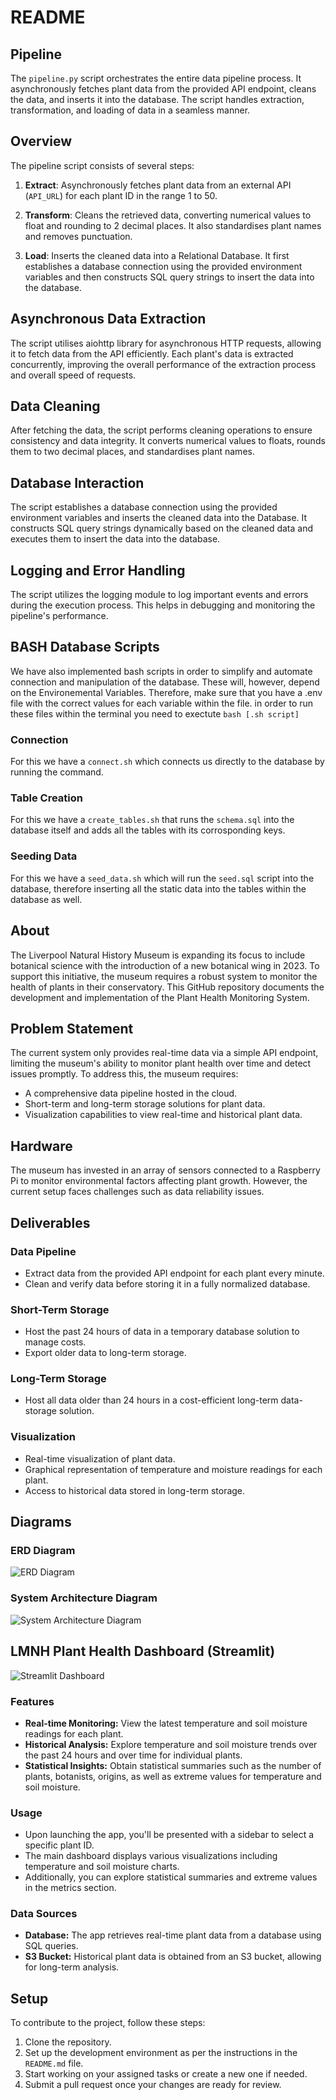 # README

## Pipeline

The `pipeline.py` script orchestrates the entire data pipeline process. It asynchronously fetches plant data from the provided API endpoint, cleans the data, and inserts it into the database. The script handles extraction, transformation, and loading of data in a seamless manner.

## Overview

The pipeline script consists of several steps:

1. **Extract**: Asynchronously fetches plant data from an external API (`API_URL`) for each plant ID in the range 1 to 50.

2. **Transform**: Cleans the retrieved data, converting numerical values to float and rounding to 2 decimal places. It also standardises plant names and removes punctuation.

3. **Load**: Inserts the cleaned data into a Relational Database. It first establishes a database connection using the provided environment variables and then constructs SQL query strings to insert the data into the database.

## Asynchronous Data Extraction

The script utilises aiohttp library for asynchronous HTTP requests, allowing it to fetch data from the API efficiently. Each plant's data is extracted concurrently, improving the overall performance of the extraction process and overall speed of requests.

## Data Cleaning

After fetching the data, the script performs cleaning operations to ensure consistency and data integrity. It converts numerical values to floats, rounds them to two decimal places, and standardises plant names.

## Database Interaction

The script establishes a database connection using the provided environment variables and inserts the cleaned data into the Database. It constructs SQL query strings dynamically based on the cleaned data and executes them to insert the data into the database.

## Logging and Error Handling

The script utilizes the logging module to log important events and errors during the execution process. This helps in debugging and monitoring the pipeline's performance.

## BASH Database Scripts

We have also implemented bash scripts in order to simplify and automate connection and manipulation of the database. These will, however, depend on the Environemental Variables. Therefore, make sure that you have a .env file with the correct values for each variable within the file. in order to run these files within the terminal you need to exectute `bash [.sh script]`

### Connection

For this we have a `connect.sh` which connects us directly to the database by running the command.

### Table Creation

For this we have a `create_tables.sh` that runs the `schema.sql` into the database itself and adds all the tables with its corrosponding keys.

### Seeding Data

For this we have a `seed_data.sh` which will run the `seed.sql` script into the database, therefore inserting all the static data into the tables within the database as well.


## About

The Liverpool Natural History Museum is expanding its focus to include botanical science with the introduction of a new botanical wing in 2023. To support this initiative, the museum requires a robust system to monitor the health of plants in their conservatory. This GitHub repository documents the development and implementation of the Plant Health Monitoring System.

## Problem Statement

The current system only provides real-time data via a simple API endpoint, limiting the museum's ability to monitor plant health over time and detect issues promptly. To address this, the museum requires:

- A comprehensive data pipeline hosted in the cloud.
- Short-term and long-term storage solutions for plant data.
- Visualization capabilities to view real-time and historical plant data.

## Hardware

The museum has invested in an array of sensors connected to a Raspberry Pi to monitor environmental factors affecting plant growth. However, the current setup faces challenges such as data reliability issues.

## Deliverables

### Data Pipeline

- Extract data from the provided API endpoint for each plant every minute.
- Clean and verify data before storing it in a fully normalized database.

### Short-Term Storage

- Host the past 24 hours of data in a temporary database solution to manage costs.
- Export older data to long-term storage.

### Long-Term Storage

- Host all data older than 24 hours in a cost-efficient long-term data-storage solution.

### Visualization

- Real-time visualization of plant data.
- Graphical representation of temperature and moisture readings for each plant.
- Access to historical data stored in long-term storage.

## Diagrams 

### ERD Diagram

![ERD Diagram](https://github.com/MahinRahman8901/c10-LNHM-plant-sensors/blob/main/images/ERD.png?raw=true)

### System Architecture Diagram

![System Architecture Diagram](https://github.com/MahinRahman8901/c10-LNHM-plant-sensors/blob/main/images/System%20Architecture.png?raw=true)

## LMNH Plant Health Dashboard (Streamlit)

![Streamlit Dashboard](https://github.com/MahinRahman8901/c10-LNHM-plant-sensors/blob/main/images/Streamlit.png?raw=true)

### Features
- **Real-time Monitoring:** View the latest temperature and soil moisture readings for each plant.
- **Historical Analysis:** Explore temperature and soil moisture trends over the past 24 hours and over time for individual plants.
- **Statistical Insights:** Obtain statistical summaries such as the number of plants, botanists, origins, as well as extreme values for temperature and soil moisture.

### Usage
- Upon launching the app, you'll be presented with a sidebar to select a specific plant ID.
- The main dashboard displays various visualizations including temperature and soil moisture charts.
- Additionally, you can explore statistical summaries and extreme values in the metrics section.

### Data Sources
- **Database:** The app retrieves real-time plant data from a database using SQL queries.
- **S3 Bucket:** Historical plant data is obtained from an S3 bucket, allowing for long-term analysis.



## Setup
To contribute to the project, follow these steps:

1. Clone the repository.
2. Set up the development environment as per the instructions in the `README.md` file.
3. Start working on your assigned tasks or create a new one if needed.
4. Submit a pull request once your changes are ready for review.
